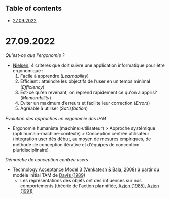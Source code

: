 ## Table of contents
<!-- vim-markdown-toc GFM -->

* [27.09.2022](#27092022)

<!-- vim-markdown-toc -->

# 27.09.2022

*Qu'est-ce que l'ergonomie ?*

- [Nielsen](https://www.nngroup.com/articles/usability-101-introduction-to-usability/), 4 critères que doit suivre une application informatique pour être ergonomique : 
    1. Facile à apprendre (*Learnability*)
    2. Efficient : atteindre les objectifs de l’user en un temps minimal (*Efficiency*)
    3. Est-ce qu'en revenant, on reprend rapidement ce qu'on a appris? (*Memorability*)
    4. Eviter un maximum d’erreurs et facilite leur correction (*Errors*)
    5. Agréable à utiliser (*Satisfaction*)

*Evolution des approches en ergonomie des IHM*

- Ergonomie humaniste (machine>utilisateur) > Approche systémique (opti humain-machine-contexte) > Conception centrée utilisateur (intégration user dès début, au moyen de mesures empiriques, de méthode de conception itérative et d'équipes de conception pluridisciplinaire)

*Démarche de conception centrée users*

- [Technology Acceptance Model 3 (Venkatesh & Bala, 2008)](https://doi.org/10.1111/j.1540-5915.2008.00192.x) à partir du modèle initial TAM de [Davis (1989)](https://www.jstor.org/stable/249008?origin=crossref)
    - Les représentations des objets ont des influences sur nos comportements (théorie de l'action plannifiée, [Azjen (1985)](https://doi.org/10.1007/978-3-642-69746-3_2), [Azjen (1991)](https://doi.org/10.1016/0749-5978(91)90020-T)
